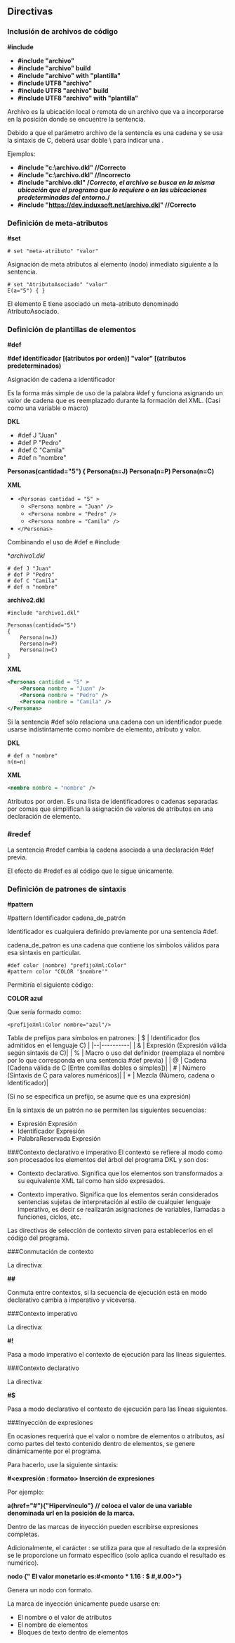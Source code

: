 ## Directivas
### Inclusión de archivos de código
**#include**
- **#include "archivo"**
- **#include "archivo" build**
- **#include "archivo" with "plantilla"**
- **#include UTF8 "archivo"**
- **#include UTF8 "archivo" build**
- **#include UTF8 "archivo" with "plantilla"**

Archivo es la ubicación local o remota de un archivo que va a incorporarse en la posición donde se encuentre la sentencia.

Debido a que el parámetro archivo de la sentencia es una cadena y se usa la sintaxis de C, deberá usar doble \\ para indicar una \. 

Ejemplos:
- **#include "c:\\archivo.dkl" //Correcto**
- **#include "c:\archivo.dkl" //Incorrecto**
- **#include "archivo.dkl" /*Correcto, el archivo se busca en la misma ubicación que el programa que lo requiere o en las ubicaciones predeterminadas del entorno.*/**
- **#include "https://dev.induxsoft.net/archivo.dkl" //Correcto**
### Definición de meta-atributos
**#set**
```DKL
# set "meta-atributo" "valor"
```
Asignación de meta atributos al elemento (nodo) inmediato siguiente a la sentencia.
```DKL
# set "AtributoAsociado" "valor"
E(a="5") { }
```
El elemento E tiene asociado un meta-atributo denominado AtributoAsociado.
### Definición de plantillas de elementos
**#def**

**#def identificador [(atributos por orden)] "valor" [(atributos predeterminados)**

Asignación de cadena a identificador

Es la forma más simple de uso de la palabra #def y funciona asignando un valor de cadena que es reemplazado durante la formación del XML. (Casi como una variable o macro)

**DKL**
- #def J "Juan"
- #def P "Pedro"
- #def C "Camila"
- #def n "nombre"

**Personas(cantidad="5")
{
	Persona(n=J)
	Persona(n=P)
	Persona(n=C)**
  
**XML**

- `<Personas cantidad = "5" >`
	- `<Persona nombre = "Juan" />`
	- `<Persona nombre = "Pedro" />`
	- `<Persona nombre = "Camila" />`
- `</Personas>`

Combinando el uso de #def e #include

**archivo1.dkl*

```DKL
# def J "Juan"
# def P "Pedro"
# def C "Camila"
# def n "nombre"
```
**archivo2.dkl**

```DKL
#include "archivo1.dkl"

Personas(cantidad="5")
{
	Persona(n=J)
	Persona(n=P)
	Persona(n=C)
}

```
**XML**
```XML
<Personas cantidad = "5" >
	<Persona nombre = "Juan" />
	<Persona nombre = "Pedro" />
	<Persona nombre = "Camila" />
</Personas>
```
Si la sentencia #def sólo relaciona una cadena con un identificador puede usarse indistintamente como nombre de elemento, atributo y valor.

**DKL**
```DKL
# def n "nombre"
n(n=n)
```
**XML**
```XML
<nombre nombre = "nombre" />
```
Atributos por orden. Es una lista de identificadores o cadenas separadas por comas que simplifican la asignación de valores de atributos en una declaración de elemento.
### #redef
La sentencia #redef cambia la cadena asociada a una declaración #def previa.

El efecto de #redef es al código que le sigue únicamente.

### Definición de patrones de sintaxis
**#pattern**

#pattern Identificador cadena_de_patrón

Identificador es cualquiera definido previamente por una sentencia #def.

cadena_de_patron es una cadena que contiene los símbolos válidos para esa sintaxis en particular.
```DKL
#def color (nombre) "prefijoXml:Color"
#pattern color "COLOR '$nombre'"

```
Permitiría el siguiente código:

**COLOR azul**

Que sería formado como:

```DKL
<prefijoXml:Color nombre="azul"/>
```
Tabla de prefijos para símbolos en patrones:
| $ | Identificador (los admitidos en el lenguaje C) |
|--|----------|
| & | Expresión (Expresión válida según sintaxis de C)|
| % | Macro o uso del definidor (reemplaza el nombre por lo que corresponda en una sentencia #def previa) |
| @ | Cadena (Cadena válida de C [Entre comillas dobles o simples])|
| # | Número (Sintaxis de C para valores numéricos)|
| * | Mezcla (Número, cadena o Identificador)|

(Si no se especifica un prefijo, se asume que es una expresión)

En la sintaxis de un patrón no se permiten las siguientes secuencias:

- Expresión Expresión
- Identificador Expresión
- PalabraReservada Expresión

###Contexto declarativo e imperativo
El contexto se refiere al modo como son procesados los elementos del árbol del programa DKL y son dos:

- Contexto declarativo. Significa que los elementos son transformados a su equivalente XML tal como han sido expresados.

- Contexto imperativo. Significa que los elementos serán considerados sentencias sujetas de interpretación al estilo de cualquier lenguaje imperativo, es decir se realizarán asignaciones de variables, llamadas a funciones, ciclos, etc.

Las directivas de selección de contexto sirven para establecerlos en el código del programa.

###Conmutación de contexto

La directiva:

**##**

Conmuta entre contextos, si la secuencia de ejecución está en modo declarativo cambia a imperativo y viceversa.

###Contexto imperativo	

La directiva:

**#!** 

Pasa a modo imperativo el contexto de ejecución para las líneas siguientes.

###Contexto declarativo

La directiva:

**#$**

Pasa a modo declarativo el contexto de ejecución para las líneas siguientes.

###Inyección de expresiones

En ocasiones requerirá que el valor o nombre de elementos o atributos, así como partes del texto contenido dentro de elementos, se genere dinámicamente por el programa.

Para hacerlo, use la siguiente sintaxis:

**#<expresión : formato> Inserción de expresiones**

Por ejemplo:

**a(href="#<url>"){"Hipervínculo"} // coloca el valor de una variable denominada url en la posición de la marca.**

Dentro de las marcas de inyección pueden escribirse expresiones completas.

  Adicionalmente, el carácter : se utiliza para que al resultado de la expresión se le proporcione un formato específico (solo aplica cuando el resultado es numérico).

  **nodo {" El valor monetario es:#<monto * 1.16 : $ #,#.00>"}**
  
Genera un nodo con formato.

  La marca de inyección únicamente puede usarse en:

- El nombre o el valor de atributos
- El nombre de elementos
- Bloques de texto dentro de elementos
